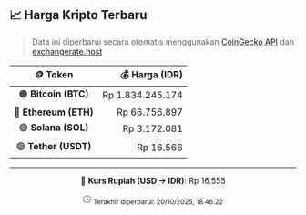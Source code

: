 

<!-- HARGA_KRIPTO -->
## 📈 Harga Kripto Terbaru

> Data ini diperbarui secara otomatis menggunakan [CoinGecko API](https://www.coingecko.com/) dan [exchangerate.host](https://exchangerate.host/)

<div align="center">

| 🪙 Token | 💰 Harga (IDR) |
|:------:|---------------:|
| 🟠 **Bitcoin (BTC)**   | Rp 1.834.245.174 |
| 🔵 **Ethereum (ETH)**  | Rp 66.756.897 |
| 🟣 **Solana (SOL)**    | Rp 3.172.081 |
| 🟢 **Tether (USDT)**   | Rp 16.566 |

---

💱 **Kurs Rupiah (USD → IDR)**: Rp 16.555

🕒 <sub>Terakhir diperbarui: 20/10/2025, 18.46.22</sub>

</div>
<!-- /HARGA_KRIPTO -->